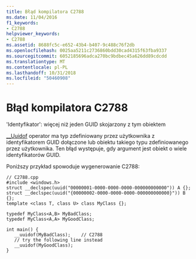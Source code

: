 ```yaml
---
title: Błąd kompilatora C2788
ms.date: 11/04/2016
f1_keywords:
- C2788
helpviewer_keywords:
- C2788
ms.assetid: 8688fc5c-e652-43b4-b407-9c488c76f2db
ms.openlocfilehash: 0025aa5211c2736860bdd30cad4315f63fba9337
ms.sourcegitcommit: 6052185696adca270bc9bdbec45a626dd89cdcdd
ms.translationtype: MT
ms.contentlocale: pl-PL
ms.lasthandoff: 10/31/2018
ms.locfileid: "50460908"
---
```

# <a name="compiler-error-c2788"></a>Błąd kompilatora C2788

'Identyfikator': więcej niż jeden GUID skojarzony z tym obiektem

[__Uuidof](../../cpp/uuidof-operator.md) operator ma typ zdefiniowany przez użytkownika z identyfikatorem GUID dołączone lub obiektu takiego typu zdefiniowanego przez użytkownika. Ten błąd występuje, gdy argument jest obiekt o wiele identyfikatorów GUID.

Poniższy przykład spowoduje wygenerowanie C2788:

```
// C2788.cpp
#include <windows.h>
struct __declspec(uuid("00000001-0000-0000-0000-000000000000")) A {};
struct __declspec(uuid("{00000002-0000-0000-0000-000000000000}")) B {};
template <class T, class U> class MyClass {};

typedef MyClass<A,B> MyBadClass;
typedef MyClass<A,A> MyGoodClass;

int main() {
   __uuidof(MyBadClass);    // C2788
   // try the following line instead
   __uuidof(MyGoodClass);
}
```